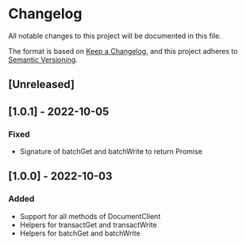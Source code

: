 # Changelog
All notable changes to this project will be documented in this file.

The format is based on [Keep a Changelog](https://keepachangelog.com/en/1.0.0/),
and this project adheres to [Semantic Versioning](https://semver.org/spec/v2.0.0.html).

## [Unreleased]

## [1.0.1] - 2022-10-05

### Fixed
- Signature of batchGet and batchWrite to return Promise

## [1.0.0] - 2022-10-03
### Added
- Support for all methods of DocumentClient
- Helpers for transactGet and transactWrite
- Helpers for batchGet and batchWrite
